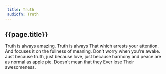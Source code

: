 ```yaml
---
 title: Truth
 audiofn: Truth
---
```


## {{page.title}}

Truth is always amazing. Truth is always That which arrests your
attention. And focuses it on the fullness of meaning. Don't worry when
you're awake. Just because truth, just because love, just because
harmony and peace are as normal as apple pie. Doesn't mean that they
Ever lose Their awesomeness.

